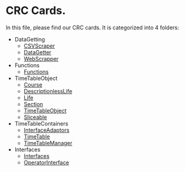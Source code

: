 # CRC Cards.

In this file, please find our CRC cards. It is categorized into 4 folders:
* DataGetting
  * [CSVScraper](DataCollection/CSVScraper.md)
  * [DataGetter](DataCollection/DataGetter.md)
  * [WebScrapper](DataCollection/WebScraper.md)
* Functions
  * [Functions](Functions/Functions.md)
* TimeTableObject
  * [Course](EntitiesAndObjects/Course.md)
  * [DescriptionlessLife](EntitiesAndObjects/TimeTableObjects/DescriptionlessLife.md)
  * [Life](EntitiesAndObjects/TimeTableObjects/Life.md)
  * [Section](EntitiesAndObjects/TimeTableObjects/Section.md)
  * [TimeTableObject](EntitiesAndObjects/TimeTableObjects/TimeTableObject.md)
  * [Sliceable](EntitiesAndObjects/TimeTableObjects/Interfaces/Slicable.md)
* TimeTableContainers
  * [InterfaceAdaptors](DatabaseController/DatabaseController.md)
  * [TimeTable](TimeTableStuff/TimeTable.md)
  * [TimeTableManager](TimeTableStuff/TimeTableManager.md)
* Interfaces
  * [Interfaces](Interfaces/UserInterface.md)
  * [OperatorInterface](Interfaces/OperatorInterface.md)
